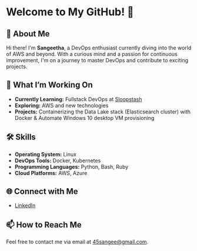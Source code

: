 # Welcome to My GitHub! 👋
## 🚀 About Me
Hi there! I'm **Sangeetha**, a DevOps enthusiast currently diving into the world of AWS and beyond. With a curious mind and a passion for continuous improvement, I'm on a journey to master DevOps and contribute to exciting projects.

## 🌟 What I’m Working On
- **Currently Learning:** Fullstack DevOps at [Sloopstash](https://github.com/sloopstash)
- **Exploring:** AWS and new technologies
- **Projects:** Containerizing the Data Lake stack (Elasticsearch cluster) with Docker & Automate Windows 10 desktop VM provisioning

## 🛠 Skills
- **Operating System:** Linux
- **DevOps Tools:** Docker, Kubernetes
- **Programming Languages:** Python, Bash, Ruby
- **Cloud Platforms:** AWS, Azure

## 🌐 Connect with Me
- [LinkedIn](https://www.linkedin.com/in/sangeetha-g-629845190)

## 📫 How to Reach Me
Feel free to contact me via email at [45sangee@gmail.com](mailto:45sangee@gmail.com).
